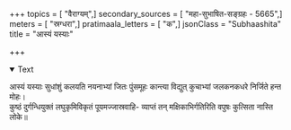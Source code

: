 +++
topics = [ "वैराग्यम्",]
secondary_sources = [ "महा-सुभाषित-सङ्ग्रहः - 5665",]
meters = [ "स्रग्धरा",]
pratimaala_letters = [ "क",]
jsonClass = "Subhaashita"
title = "आस्यं यस्याः"

+++

<details open><summary>Text</summary>

आस्यं यस्याः सुधांशुं कलयति नयनाभ्यां जितः पुंसमूहः कान्त्या विद्युत् कुचाभ्यां जलकनकधरे निर्जिते हन्त मोहः।  
कुष्ठं दुर्गन्धियुक्तं लघुकृमिविकृतं पूयमज्जास्रवाहि- व्याप्तं तन् मक्षिकाभिर्गतिरिति वपुषः कुत्सिता नास्ति लोके॥
</details>
